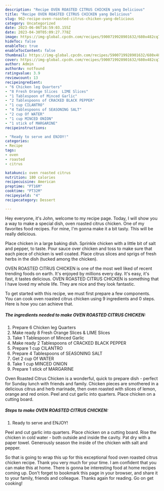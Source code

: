 ```yaml
---
description: "Recipe OVEN ROASTED CITRUS CHICKEN yang Delicious"
title: "Recipe OVEN ROASTED CITRUS CHICKEN yang Delicious"
slug: 962-recipe-oven-roasted-citrus-chicken-yang-delicious
category: Uncategorized
date: 2023-06-06T16:59:03.155Z
date: 2023-04-30T05:09:27.778Z
image: https://img-global.cpcdn.com/recipes/5900719928901632/680x482cq70/oven-roasted-citrus-chicken-recipe-main-photo.jpg
hideToc: false
enableToc: true
enableTocContent: false
thumbnail: https://img-global.cpcdn.com/recipes/5900719928901632/680x482cq70/oven-roasted-citrus-chicken-recipe-main-photo.jpg
cover: https://img-global.cpcdn.com/recipes/5900719928901632/680x482cq70/oven-roasted-citrus-chicken-recipe-main-photo.jpg
author: Admin
authorAv: notfound
ratingvalue: 3.9
reviewcount: 13
recipeingredient:
- "6 Chicken leg Quarters"
- "8 Fresh Orange Slices  LIME Slices"
- "1 Tablespoon of Minced Garlic"
- "2 Tablespoons of CRACKED BLACK PEPPER"
- "1 cup CILANTRO"
- "4 Tablespoons of SEASONING SALT"
- "2 cup Of WATER"
- "1 cup MINCED ONION"
- "1 stick of MARGARINE"
recipeinstructions:

- "Ready to serve and ENJOY!"
categories:
- Recipe
tags:
- oven
- roasted
- citrus

katakunci: oven roasted citrus 
nutrition: 180 calories
recipecuisine: American
preptime: "PT16M"
cooktime: "PT32M"
recipeyield: "4"
recipecategory: Dessert

---
```



Hey everyone, it's John, welcome to my recipe page. Today, I will show you a way to make a special dish, oven roasted citrus chicken. One of my favorites food recipes. For mine, I'm gonna make it a bit tasty. This will be really delicious.

Place chicken in a large baking dish. Sprinkle chicken with a little bit of salt and pepper, to taste. Pour sauce over chicken and toss to make sure that each piece of chicken is well coated. Place citrus slices and sprigs of fresh herbs in the dish (tucked among the chicken).

OVEN ROASTED CITRUS CHICKEN is one of the most well liked of recent trending foods on earth. It's enjoyed by millions every day. It's easy, it's fast, it tastes delicious. OVEN ROASTED CITRUS CHICKEN is something that I have loved my whole life. They are nice and they look fantastic.


To get started with this recipe, we must first prepare a few components. You can cook oven roasted citrus chicken using 9 ingredients and 0 steps. Here is how you can achieve that.

<!--inarticleads1-->

##### The ingredients needed to make OVEN ROASTED CITRUS CHICKEN:

1. Prepare 6 Chicken leg Quarters
1. Make ready 8 Fresh Orange Slices &amp; LIME Slices
1. Take 1 Tablespoon of Minced Garlic
1. Make ready 2 Tablespoons of CRACKED BLACK PEPPER
1. Prepare 1 cup CILANTRO
1. Prepare 4 Tablespoons of SEASONING SALT
1. Get 2 cup Of WATER
1. Take 1 cup MINCED ONION
1. Prepare 1 stick of MARGARINE


Oven Roasted Citrus Chicken is a wonderful, quick to prepare dish - perfect for Sunday lunch with friends and family. Chicken pieces are smothered in a delicious citrus and herb marinade, then oven roasted with slices of lemon, orange and red onion. Peel and cut garlic into quarters. Place chicken on a cutting board. 

<!--inarticleads2-->

##### Steps to make OVEN ROASTED CITRUS CHICKEN:


1. Ready to serve and ENJOY!

Peel and cut garlic into quarters. Place chicken on a cutting board. Rise the chicken in cold water - both outside and inside the cavity. Pat dry with a paper towel. Generously season the inside of the chicken with salt and pepper. 

So that is going to wrap this up for this exceptional food oven roasted citrus chicken recipe. Thank you very much for your time. I am confident that you can make this at home. There is gonna be interesting food at home recipes coming up. Don't forget to bookmark this page in your browser, and share it to your family, friends and colleague. Thanks again for reading. Go on get cooking!
